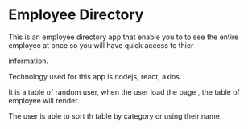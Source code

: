 # Employee Directory
This is an employee directory app that enable you to to see the entire employee at once so you will have quick access to thier 

information.

Technology used for this app is nodejs, react, axios.

It is a table of random user, when the user load the page , the table of employee will render.


The user is able to sort th table by category or using their name.
 